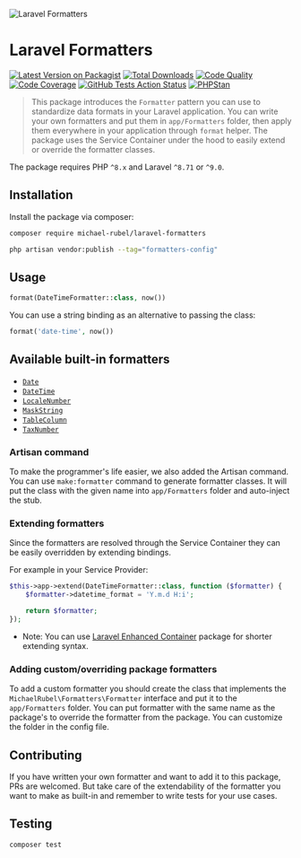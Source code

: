![Laravel Formatters](https://user-images.githubusercontent.com/37669560/146684668-4c901349-dac7-49b8-b34a-29fdab108ded.png)

# Laravel Formatters
[![Latest Version on Packagist](https://img.shields.io/packagist/v/michael-rubel/laravel-formatters.svg?style=flat-square&logo=packagist)](https://packagist.org/packages/michael-rubel/laravel-formatters)
[![Total Downloads](https://img.shields.io/packagist/dt/michael-rubel/laravel-formatters.svg?style=flat-square&logo=packagist)](https://packagist.org/packages/michael-rubel/laravel-formatters)
[![Code Quality](https://img.shields.io/scrutinizer/quality/g/michael-rubel/laravel-formatters.svg?style=flat-square&logo=scrutinizer)](https://scrutinizer-ci.com/g/michael-rubel/laravel-formatters/?branch=main)
[![Code Coverage](https://img.shields.io/scrutinizer/coverage/g/michael-rubel/laravel-formatters.svg?style=flat-square&logo=scrutinizer)](https://scrutinizer-ci.com/g/michael-rubel/laravel-formatters/?branch=main)
[![GitHub Tests Action Status](https://img.shields.io/github/workflow/status/michael-rubel/laravel-formatters/run-tests/main?style=flat-square&label=tests&logo=github)](https://github.com/michael-rubel/laravel-formatters/actions)
[![PHPStan](https://img.shields.io/github/workflow/status/michael-rubel/laravel-formatters/phpstan/main?style=flat-square&label=larastan&logo=laravel)](https://github.com/michael-rubel/laravel-formatters/actions)

> This package introduces the `Formatter` pattern you can use to standardize data formats in your Laravel application. You can write your own formatters and put them in `app/Formatters` folder, then apply them everywhere in your application through `format` helper. The package uses the Service Container under the hood to easily extend or override the formatter classes.

The package requires PHP `^8.x` and Laravel `^8.71` or `^9.0`.

## Installation

Install the package via composer:
```bash
composer require michael-rubel/laravel-formatters
```

```bash
php artisan vendor:publish --tag="formatters-config"
```


## Usage

```php
format(DateTimeFormatter::class, now())
```

You can use a string binding as an alternative to passing the class:
```php
format('date-time', now())
```

## Available built-in formatters
- [`Date`](https://github.com/michael-rubel/laravel-formatters/blob/main/src/Collection/DateFormatter.php)
- [`DateTime`](https://github.com/michael-rubel/laravel-formatters/blob/main/src/Collection/DateTimeFormatter.php)
- [`LocaleNumber`](https://github.com/michael-rubel/laravel-formatters/blob/main/src/Collection/LocaleNumberFormatter.php)
- [`MaskString`](https://github.com/michael-rubel/laravel-formatters/blob/main/src/Collection/MaskStringFormatter.php)
- [`TableColumn`](https://github.com/michael-rubel/laravel-formatters/blob/main/src/Collection/TableColumnFormatter.php)
- [`TaxNumber`](https://github.com/michael-rubel/laravel-formatters/blob/main/src/Collection/TaxNumberFormatter.php)

### Artisan command
To make the programmer's life easier, we also added the Artisan command. You can use `make:formatter` command to generate formatter classes. It will put the class with the given name into `app/Formatters` folder and auto-inject the stub.

### Extending formatters
Since the formatters are resolved through the Service Container they can be easily overridden by extending bindings.

For example in your Service Provider:
```php
$this->app->extend(DateTimeFormatter::class, function ($formatter) {
    $formatter->datetime_format = 'Y.m.d H:i';

    return $formatter;
});
```

- Note: You can use [Laravel Enhanced Container](https://github.com/michael-rubel/laravel-enhanced-container) package for shorter extending syntax.

### Adding custom/overriding package formatters
To add a custom formatter you should create the class that implements the `MichaelRubel\Formatters\Formatter` interface and put it to the `app/Formatters` folder.
You can put formatter with the same name as the package's to override the formatter from the package. You can customize the folder in the config file.

## Contributing
If you have written your own formatter and want to add it to this package, PRs are welcomed. But take care of the extendability of the formatter you want to make as built-in and remember to write tests for your use cases.

## Testing
```bash
composer test
```

